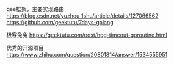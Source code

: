 gee框架，主要实现路由
https://blog.csdn.net/yuzhou_1shu/article/details/127066562
https://github.com/geektutu/7days-golang


极客兔兔
https://geektutu.com/post/hpg-timeout-goroutine.html

优秀的开源项目
https://www.zhihu.com/question/20801814/answer/1534555951
